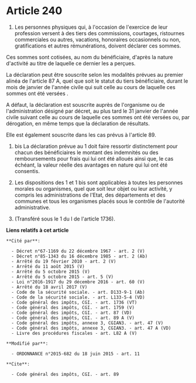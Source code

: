 # Article 240

1. Les personnes physiques qui, à l'occasion de l'exercice de leur profession versent à des tiers des commissions, courtages,
ristournes commerciales ou autres, vacations, honoraires occasionnels ou non, gratifications et autres rémunérations, doivent
déclarer ces sommes. 

Ces sommes sont cotisées, au nom du bénéficiaire, d'après la nature d'activité au titre de laquelle ce dernier les a
perçues. 

La déclaration peut être souscrite selon les modalités prévues au premier alinéa de l'article 87 A, quel que soit le statut
du tiers bénéficiaire, durant le mois de janvier de l'année civile qui suit celle au cours de laquelle ces sommes ont été
versées . 

A défaut, la déclaration est souscrite auprès de l'organisme ou de l'administration désigné par décret, au plus tard le 31
janvier de l'année civile suivant celle au cours de laquelle ces sommes ont été versées ou, par dérogation, en même temps que
la déclaration de résultats. 

Elle est également souscrite dans les cas prévus à l'article 89.

1. bis La déclaration prévue au 1 doit faire ressortir distinctement pour chacun des bénéficiaires le montant des indemnités
ou des remboursements pour frais qui lui ont été alloués ainsi que, le cas échéant, la valeur réelle des avantages en nature
qui lui ont été consentis. 

2. Les dispositions des 1 et 1 bis sont applicables à toutes les personnes morales ou organismes, quel que soit leur objet ou
leur activité, y compris les administrations de l'Etat, des départements et des communes et tous les organismes placés sous
le contrôle de l'autorité administrative. 

3. (Transféré sous le 1 du I de l'article 1736).

**Liens relatifs à cet article**

	**Cité par**:

	  - Décret n°67-1169 du 22 décembre 1967 - art. 2 (V)
	  - Décret n°85-1343 du 16 décembre 1985 - art. 2 (Ab)
	  - Arrêté du 19 février 2010 - art. 2 (V)
	  - Arrêté du 11 août 2015 (V)
	  - Arrêté du 5 octobre 2015 (V)
	  - Arrêté du 5 octobre 2015 - art. 5 (V)
	  - Loi n°2016-1917 du 29 décembre 2016 - art. 60 (V)
	  - Arrêté du 18 avril 2017 (V)
	  - Code de la sécurité sociale. - art. D133-9-1 (Ab)
	  - Code de la sécurité sociale. - art. L133-5-4 (VD)
	  - Code général des impôts, CGI. - art. 1736 (VT)
	  - Code général des impôts, CGI. - art. 1759 (V)
	  - Code général des impôts, CGI. - art. 87 (VD)
	  - Code général des impôts, CGI. - art. 89 A (V)
	  - Code général des impôts, annexe 3, CGIAN3. - art. 47 (V)
	  - Code général des impôts, annexe 3, CGIAN3. - art. 47 A (VD)
	  - Livre des procédures fiscales - art. L82 A (V)

	**Modifié par**:

	  - ORDONNANCE n°2015-682 du 18 juin 2015 - art. 11

	**Cite**:

	  - Code général des impôts, CGI. - art. 89
